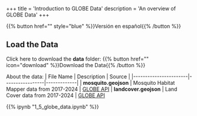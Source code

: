 +++
title = 'Introduction to GLOBE Data'
description = 'An overview of GLOBE Data'
+++

{{% button href="" style="blue" %}}Versión en español{{% /button %}}

## Load the Data
Click here to download the **data** folder:
{{% button href="" icon="download" %}}Download the Data{{% /button %}}

About the data:
| File Name             | Description     | Source      |
|-----------------------|-----------------|-------------|
| **mosquito.geojson** | Mosquito Habitat Mapper data from 2017-2024 | [GLOBE API](https://www.globe.gov/globe-data/globe-api)
| **landcover.geojson** | Land Cover data from 2017-2024 | [GLOBE API](https://www.globe.gov/globe-data/globe-api)

{{% ipynb "1_5_globe_data.ipynb" %}}